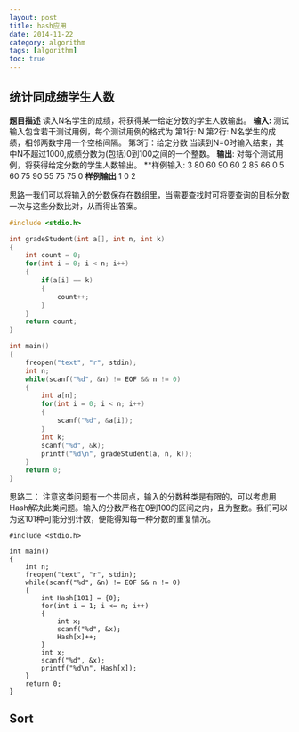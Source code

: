 ```yaml
---
layout: post
title: hash应用
date: 2014-11-22
category: algorithm
tags: [algorithm]
toc: true
---
```

## 统计同成绩学生人数
**题目描述**
读入N名学生的成绩，将获得某一给定分数的学生人数输出。<!--more-->
**输入:**
测试输入包含若干测试用例，每个测试用例的格式为
第1行: N
第2行: N名学生的成绩，相邻两数字用一个空格间隔。
第3行：给定分数
当读到N=0时输入结束，其中N不超过1000,成绩分数为(包括)0到100之间的一个整数。
**输出**:
对每个测试用例，将获得给定分数的学生人数输出。
**样例输入:
3
80 60 90
60
2
85 66
0
5
60 75 90 55 75
75
0
**样例输出**
1
0
2

思路一我们可以将输入的分数保存在数组里，当需要查找时可将要查询的目标分数一次与这些分数比对，从而得出答案。
```c
#include <stdio.h>

int gradeStudent(int a[], int n, int k)
{
    int count = 0;
    for(int i = 0; i < n; i++)
    {
        if(a[i] == k)
        {
            count++;
        }
    }
    return count;
}

int main()
{
    freopen("text", "r", stdin);
    int n;
    while(scanf("%d", &n) != EOF && n != 0)
    {
        int a[n];
        for(int i = 0; i < n; i++)
        {
            scanf("%d", &a[i]);
        }
        int k;
        scanf("%d", &k);
        printf("%d\n", gradeStudent(a, n, k));
    }
    return 0;
}
```
思路二： 注意这类问题有一个共同点，输入的分数种类是有限的，可以考虑用Hash解决此类问题。输入的分数严格在0到100的区间之内，且为整数。我们可以为这101种可能分别计数，便能得知每一种分数的重复情况。
```
#include <stdio.h>

int main()
{
    int n;
    freopen("text", "r", stdin);
    while(scanf("%d", &n) != EOF && n != 0)
    {
        int Hash[101] = {0};
        for(int i = 1; i <= n; i++)
        {
            int x;
            scanf("%d", &x);
            Hash[x]++;
        }
        int x;
        scanf("%d", &x);
        printf("%d\n", Hash[x]);
    }
    return 0;
}
```

## Sort
